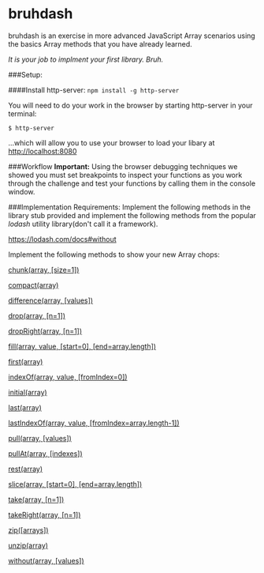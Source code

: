 # bruhdash
bruhdash is an exercise in more advanced JavaScript Array scenarios using the basics Array methods that you have already learned.

_It is your job to implment your first library. Bruh._

###Setup:

####Install http-server:
`npm install -g http-server`

You will need to do your work in the browser by starting http-server in your terminal:

`$ http-server`

...which will allow you to use your browser to load your libary at [http://localhost:8080](http://localhost:8080)


###Workflow
__Important:__ Using the browser debugging techniques we showed you must set breakpoints to inspect your functions as you work through the challenge and test your functions by calling them in the console window.

###Implementation Requirements:
Implement the following methods in the library stub provided and implement the following methods from the popular _lodash_ utility library(don't call it a framework).

https://lodash.com/docs#without

Implement the following methods to show your new Array chops:

[chunk(array, [size=1])](https://lodash.com/docs#chunk)

[compact(array)](https://lodash.com/docs#compact)

[difference(array, [values])](https://lodash.com/docs#difference)

[drop(array, [n=1])](https://lodash.com/docs#drop)

[dropRight(array, [n=1])](https://lodash.com/docs#dropRight)

[fill(array, value, [start=0], [end=array.length])](https://lodash.com/docs#fill)

[first(array)](https://lodash.com/docs#first)

[indexOf(array, value, [fromIndex=0])](https://lodash.com/docs#indexOf)

[initial(array)](https://lodash.com/docs#initial)

[last(array)](https://lodash.com/docs#last)

[lastIndexOf(array, value, [fromIndex=array.length-1])](https://lodash.com/docs#lastIndexOf)

[pull(array, [values])](https://lodash.com/docs#pull)

[pullAt(array, [indexes])](https://lodash.com/docs#pullAt)

[rest(array)](https://lodash.com/docs#rest)

[slice(array, [start=0], [end=array.length])](https://lodash.com/docs#slice)

[take(array, [n=1])](https://lodash.com/docs#take)

[takeRight(array, [n=1])](https://lodash.com/docs#takeRight)

[zip([arrays])](https://lodash.com/docs#zip)

[unzip(array)](https://lodash.com/docs#unzip)

[without(array, [values])](https://lodash.com/docs#without)